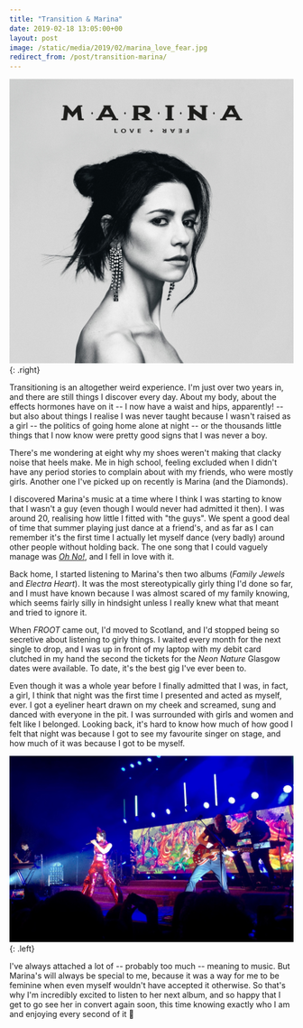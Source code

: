```yaml
---
title: "Transition & Marina"
date: 2019-02-18 13:05:00+00
layout: post
image: /static/media/2019/02/marina_love_fear.jpg
redirect_from: /post/transition-marina/
---
```


![Marina's Love+Fear album][i1]{: .right}

Transitioning is an altogether weird experience. I'm just over two years in, and there are still things I discover every day. About my body, about the effects hormones have on it -- I now have a waist and hips, apparently! -- but also about things I realise I was never taught because I wasn't raised as a girl -- the politics of going home alone at night -- or the thousands little things that I now know were pretty good signs that I was never a boy.

There's me wondering at eight why my shoes weren't making that clacky noise that heels make. Me in high school, feeling excluded when I didn't have any period stories to complain about with my friends, who were mostly girls. Another one I've picked up on recently is Marina (and the Diamonds).

<!--more-->

I discovered Marina's music at a time where I think I was starting to know that I wasn't a guy (even though I would never had admitted it then). I was around 20, realising how little I fitted with "the guys". We spent a good deal of time that summer playing just dance at a friend's, and as far as I can remember it's the first time I actually let myself dance (very badly) around other people without holding back. The one song that I could vaguely manage was [_Oh No!_][1], and I fell in love with it.

Back home, I started listening to Marina's then two albums (_Family Jewels_ and _Electra Heart_). It was the most stereotypically girly thing I'd done so far, and I must have known because I was almost scared of my family knowing, which seems fairly silly in hindsight unless I really knew what that meant and tried to ignore it.

When _FROOT_ came out, I'd moved to Scotland, and I'd stopped being so secretive about listening to girly things. I waited every month for the next single to drop, and I was up in front of my laptop with my debit card clutched in my hand the second the tickets for the _Neon Nature_ Glasgow dates were available. To date, it's the best gig I've ever been to.

Even though it was a whole year before I finally admitted that I was, in fact, a girl, I think that night was the first time I presented and acted as myself, ever. I got a eyeliner heart drawn on my cheek and screamed, sung and danced with everyone in the pit. I was surrounded with girls and women and felt like I belonged. Looking back, it's hard to know how much of how good I felt that night was because I got to see my favourite singer on stage, and how much of it was because I got to be myself.

![Neon Nature Tour concert picture][i2]{: .left}

I've always attached a lot of -- probably too much -- meaning to music. But Marina's will always be special to me, because it was a way for me to be feminine when even myself wouldn't have accepted it otherwise. So that's why I'm incredibly excited to listen to her next album, and so happy that I get to go see her in convert again soon, this time knowing exactly who I am and enjoying every second of it 💎

 [1]: https://www.youtube.com/watch?v=Cr-SqRWImmI
 
 [i1]: /static/media/2019/02/marina_love_fear.jpg
 [i2]: /static/media/2019/02/marina_neon_nature.jpg

